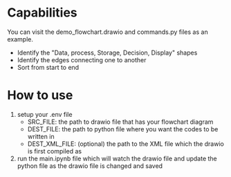 # Capabilities
You can visit the demo_flowchart.drawio and commands.py files as an example.
- Identify the "Data, process, Storage, Decision, Display" shapes
- Identify the edges connecting one to another
- Sort from start to end
# How to use
1. setup your .env file
    - SRC_FILE: the path to drawio file that has your flowchart diagram
    - DEST_FILE: the path to python file where you want the codes to be written in
    - DEST_XML_FILE: (optional) the path to the XML file which the drawio is first compiled as
2. run the main.ipynb file which will watch the drawio file and update the python file as the drawio file is changed and saved